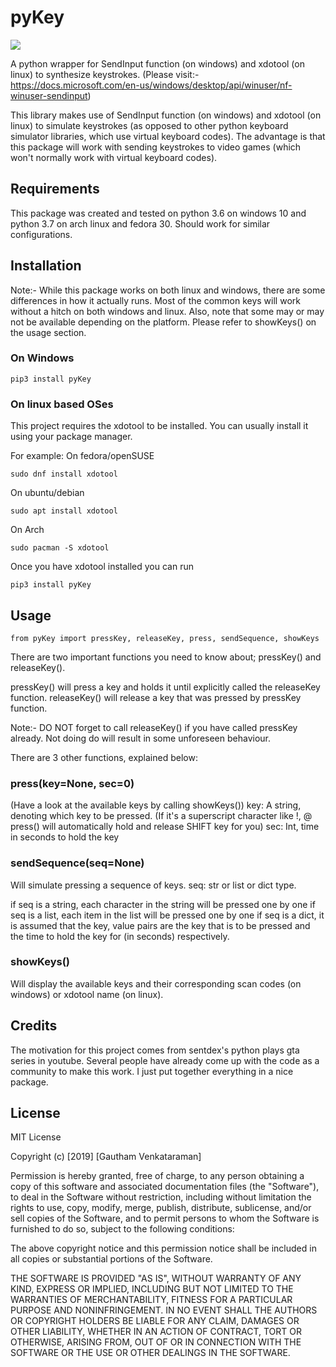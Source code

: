 # pyKey

![](pykey_demo.gif)

A python wrapper for SendInput function (on windows) and xdotool (on linux) to synthesize keystrokes. (Please visit:- https://docs.microsoft.com/en-us/windows/desktop/api/winuser/nf-winuser-sendinput)

This library makes use of SendInput function (on windows) and xdotool (on linux) to simulate keystrokes (as opposed to other python keyboard simulator libraries, which use virtual keyboard codes). The advantage is that this package will work with sending keystrokes to video games (which won't normally work with virtual keyboard codes).

## Requirements
This package was created and tested on python 3.6 on windows 10 and python 3.7 on arch linux and fedora 30. Should work for similar configurations. 

## Installation

Note:- While this package works on both linux and windows, there are some differences in how it actually runs. Most of the common keys will work without a hitch on both windows and linux. Also, note that some may or may not be available depending on the platform. Please refer to showKeys() on the usage section. 

### On Windows

```
pip3 install pyKey
```
### On linux based OSes

This project requires the xdotool to be installed. You can usually install it using your package manager.

For example:
On fedora/openSUSE
```
sudo dnf install xdotool
```
On ubuntu/debian
```
sudo apt install xdotool
```
On Arch
```
sudo pacman -S xdotool
```
Once you have xdotool installed you can run 
```
pip3 install pyKey
```
## Usage

```
from pyKey import pressKey, releaseKey, press, sendSequence, showKeys
```

There are two important functions you need to know about; pressKey() and releaseKey().

pressKey() will press a key and holds it until explicitly called the releaseKey function.
releaseKey() will release a key that was pressed by pressKey function.

Note:- DO NOT forget to call releaseKey() if you have called pressKey already. Not doing do will result in some unforeseen behaviour.

There are 3 other functions, explained below:

### press(key=None, sec=0)
(Have a look at the available keys by calling showKeys())
key: A string, denoting which key to be pressed. (If it's a superscript character like !, @ press() will automatically hold and release SHIFT key for you)
sec: Int, time in seconds to hold the key

### sendSequence(seq=None)

Will simulate pressing a sequence of keys.
seq: str or list or dict type.

if seq is a string, each character in the string will be pressed one by one
if seq is a list, each item in the list will be pressed one by one
if seq is a dict, it is assumed that the key, value pairs are the key that is to be pressed and the time to hold the key for (in seconds) respectively. 

### showKeys()

Will display the available keys and their corresponding scan codes (on windows) or xdotool name (on linux).


## Credits

The motivation for this project comes from sentdex's python plays gta series in youtube. Several people have already come up with the code as a community to make this work. I just put together everything in a nice package.

## License 
MIT License

Copyright (c) [2019] [Gautham Venkataraman]

Permission is hereby granted, free of charge, to any person obtaining a copy
of this software and associated documentation files (the "Software"), to deal
in the Software without restriction, including without limitation the rights
to use, copy, modify, merge, publish, distribute, sublicense, and/or sell
copies of the Software, and to permit persons to whom the Software is
furnished to do so, subject to the following conditions:

The above copyright notice and this permission notice shall be included in all
copies or substantial portions of the Software.

THE SOFTWARE IS PROVIDED "AS IS", WITHOUT WARRANTY OF ANY KIND, EXPRESS OR
IMPLIED, INCLUDING BUT NOT LIMITED TO THE WARRANTIES OF MERCHANTABILITY,
FITNESS FOR A PARTICULAR PURPOSE AND NONINFRINGEMENT. IN NO EVENT SHALL THE
AUTHORS OR COPYRIGHT HOLDERS BE LIABLE FOR ANY CLAIM, DAMAGES OR OTHER
LIABILITY, WHETHER IN AN ACTION OF CONTRACT, TORT OR OTHERWISE, ARISING FROM,
OUT OF OR IN CONNECTION WITH THE SOFTWARE OR THE USE OR OTHER DEALINGS IN THE
SOFTWARE.

